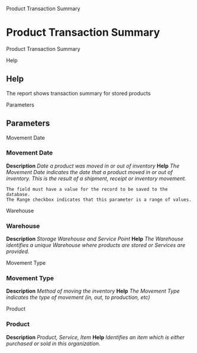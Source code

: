 
Product Transaction Summary
# Product Transaction Summary


Product Transaction Summary

Help
## Help

The report shows transaction summary for stored products

Parameters
## Parameters


Movement Date
### Movement Date

**Description**
 *Date a product was moved in or out of inventory*
**Help**
 *The Movement Date indicates the date that a product moved in or out of inventory.  This is the result of a shipment, receipt or inventory movement.*

```
The field must have a value for the record to be saved to the database.
The Range checkbox indicates that this parameter is a range of values.
```
Warehouse
### Warehouse

**Description**
 *Storage Warehouse and Service Point*
**Help**
 *The Warehouse identifies a unique Warehouse where products are stored or Services are provided.*

Movement Type
### Movement Type

**Description**
 *Method of moving the inventory*
**Help**
 *The Movement Type indicates the type of movement (in, out, to production, etc)*

Product
### Product

**Description**
 *Product, Service, Item*
**Help**
 *Identifies an item which is either purchased or sold in this organization.*
